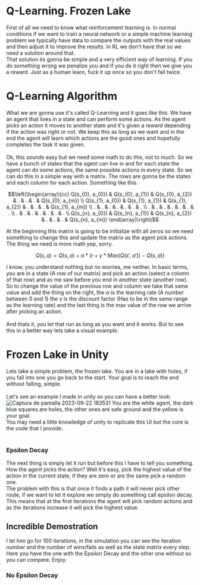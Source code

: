 # Q-Learning. Frozen Lake
First of all we need to know what reinforcement learning is. In normal conditions if we want to train a neural network or a simple machine learning problem we typically have data to compare the outputs with the real values and then adjust it to improve the results. In RL we don't have that so we need a solution around that.  
That solution its gonna be simple and a very efficient way of learning. If you do something wrong we penalize you and if you do it right then we give you a reward. Just as a human learn, fuck it up once so you don't fall twice.  
# Q-Learning Algorithm
What we are gonna use it's called Q-Learning and it goes like this. We have an agent that lives in a state and can perform some actions. As the agent picks an action it moves to another state and it's given a reward depending if the action was right or not. We keep this as long as we want and in the end the agent will learn which actions are the good ones and hopefully completes the task it was given. <br /> <br />
Ok, this sounds easy but we need some math to do this, not to much. So we have a bunch of states that the agent can live in and for each state the agent can do some actions, the same possible actions in every state.
So we can do this in a simple way with a matrix. The rows are gonna be the states and each column for each action. Something like this.
```math
\left(\begin{array}{cc} 
Q(s_{0}, a_{0}) & Q(s_{0}, a_{1}) & Q(s_{0}, a_{2}) & . & . & . & Q(s_{0}, a_{m})
\\ Q(s_{1}, a_{0}) & Q(s_{1}, a_{1}) & Q(s_{1}, a_{2}) & . & . & . & Q(s_{1}, a_{m})
\\ . & . & .  & . & . & . & .
\\ . & . & .  & . & . & . & .
\\ . & . & .  & . & . & . & .
\\ Q(s_{n}, a_{0}) & Q(s_{n}, a_{1}) & Q(s_{n}, a_{2}) & . & . & . & Q(s_{n}, a_{m})
\end{array}\right)
```
At the beginning this matrix is going to be initialize with all zeros so we need something to change this and update the matrix as the agent pick actions. The thing we need is more math yep, sorry.
```math
Q(s, a) = Q(s, a) + \alpha * (r + \gamma * Max(Q(s', a')) - Q(s, a))
```
I know, you understand nothing but no worries, me neither. In basic terms, you are in a state (A row of our matrix) and pick an action (select a column of that row) and as me saw before you end in another state (another row).  
So to change the value of the previous row and column we take that same value and add the thing on the right, the $\alpha$ is the learning rate (A number between 0 and 1) the $\gamma$ is the discount factor (Has to be in the same range as the learning rate) and the last thing is the max value of the row we arrive after picking an action. <br /> <br />
And thats it, you let that run as long as you want and it works. But to see this in a better way lets take a visual example.
# Frozen Lake in Unity
Lets take a simple problem, the frozen lake. You are in a lake with holes, if you fall into one you go back to the start. Your goal is to reach the end without falling, simple. <br /> <br />
Let's see an example I made in unity so you can have a better look:
![Captura de pantalla 2023-09-22 183531](https://github.com/David-Bellon/RL/assets/91338053/c3d33ad4-2225-4cd9-b1d9-d4ba8a5c010e)
You are the white agent, the dark blue squares are holes, the other ones are safe ground and the yellow is your goal.  
You may need a little knowledge of unity to replicate this UI but the core is the code that I provide. <br /> <br />
### Epsilon Decay
The next thing is simply let it run but before this I have to tell you something. How the agent picks the action? Well it's easy, pick the highest value of the action in the current state, if they are zero or are the same pick a random one.  
The problem with this is that once it finds a path it will never pick other route, if we want to let it explore we simply do something call epsilon decay. This means that at the first iterations the agent will pick random actions and as the iterations increase it will pick the highest value.
## Incredible Demostration
I let him go for 100 iterations, in the simulation you can see the iteration number and the number of wins/fails as well as the state matrix every step.  
Here you have the one with the Epsilon Decay and the other one without so you can compere. Enjoy.
### No Epsilon Decay
